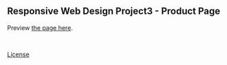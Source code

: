 ## Responsive Web Design Project3 - Product Page

Preview [the page here](https://codepen.io/starryxy311/pen/Jjobpwy).

<br>

[License](https://codepen.io/starryxy311/pen/Jjobpwy/license)
